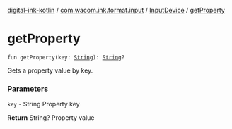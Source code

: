 [digital-ink-kotlin](../../index.md) / [com.wacom.ink.format.input](../index.md) / [InputDevice](index.md) / [getProperty](./get-property.md)

# getProperty

`fun getProperty(key: `[`String`](https://kotlinlang.org/api/latest/jvm/stdlib/kotlin/-string/index.html)`): `[`String`](https://kotlinlang.org/api/latest/jvm/stdlib/kotlin/-string/index.html)`?`

Gets a property value by key.

### Parameters

`key` - String Property key

**Return**
String? Property value

